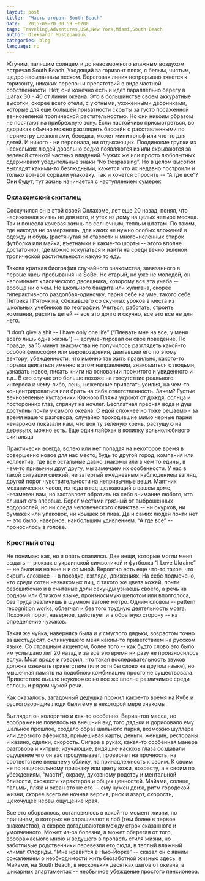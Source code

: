 ```yaml
---
layout: post
title:  "Часть вторая: South Beach"
date:   2015-09-20 00:59 +0200
tags: Traveling,Adventures,USA,New York,Miami,South Beach
author: Oleksandr Mostepaniuk
categories: blog
language: ru
---
```


Жгучим, палящим солнцем и до невозможного влажным воздухом встречал South Beach. Уходящий за горизонт пляж, с белым, чистым, щедро насыпанным песком. Береговая линия непрерывно тянется к горизонту, никаких перепон и препятствий в виде частной собственности. Нет, она конечно есть и идет параллельно берегу в шагах 30 - 40 от линии океана.<!--more--> Это в большинстве своем аккуратные высотки, скорее всего отели, с уютными, ухоженными дворниками, которые для еще большей приватности скрыты за густо посаженной вечнозеленой тропической растительностью. Но они никоим образом не посягают на прибрежную зону. Если настойчиво присмотреться, во двориках обычно можно разглядеть бассейн с расставленными по периметру шезлонгами, беседка, может мини гольф или что-то для детей. И никого - ни персонала, ни отдыхающих. Поодинокие групки из нескольких людей довольно редко появляются из или скрываются за зеленой стенкой частных владений. Чужих же или просто любопытных сдерживают убедительные знаки “No trespassing”. Но в целом высотки выглядят какими-то безлюдными, кажется что их недавно построили и только вот-вот сорвали упаковку. Так и хочется спросить -- “А где все”? Они будут, тут жизнь начинается с наступлением сумерек

### Оклахомский скиталец

Соскучился он в этой своей Оклахоме, лет еще 20 назад, понял, что насиженная жизнь не для него, и утек из дому на целых четыре месяца. Так и понесла кочевая жизнь по солнечным, теплым штатам. По таким, где никогда не замерзнешь, для каких не нужно особых вложений в одежду и обувь (растянутая от старости и многочисленных стирок футболка или майка, въетнамки и какие-то шорты -- этого вполне достаточно), где можно искупаться и найти на среди вечно зеленой тропической растительности какую то еду.

Такова краткая биография случайного знакомства, завязанного в первые часы пребывания на SoBe. Не старый, но уже не молодой, он напоминает класического двоешника, которому вся эта учеба -- вообще ни о чем. Не школьного бандита или хулигана, скорее гиперактивного раздолбая-одиночку, парня себе на уме, такого себе Петрика П”яточкіна, сбежавшего со скучных уроков в места из школьных учебников по географии. Учиться, работать, строить компании, растить детей -- все это долго и скучно, все это все не для него.

“I don’t give a shit -- I have only one life” (“Плевать мне на все, у меня всего лишь одна жизнь”) -- аргументировал он свое поведение. По правде, за 15 минут знакомства не получилось разглядеть какой-то особой философии или мировоззрения, двигавшей его по этому вектору, убежденности, что именно так жить правильно, какого-то порыва двигаться именно в этом направлении, знакомиться с людьми, узнавать новое, писать книги на основании прожитого и увиденного и т.д.. В его случае это больше похоже на готсутствие реального интереса к чему-либо, лень, нежелание прилагать усилия, на чем-то концентрироваться или брать на себя ответственность. Зачем? Густые вечнозеленые кустарники Южного Пляжа укроют от дождя, солнца и посторонних глаз, спрячут на ночлег. Бесплатная пресная вода и душ доступны почти у самого океана. С едой сложнее но тоже решаемо - за время нашего разговора, случайно проходившие мимо черные парни ненароком показали нам, что вон ту зеленую хрень, растущую на деревьях, можно есть. Еще один лайфхак в копилку вольнолюбивого скитальца

Практически всегда, волею или нет попадая на некоторое время в совершенно новое для нас место, будь то другой город, компания или коллектив, где все остальные давно знакомы или в чем то едины, в чем-то привычны друг другу, мы замечаем их особенности. У нас в такой ситуации свежий, не затертый ежедневным наблюдением взгляд, другой порог чувствительности на непривычные вещи. Маятник механических часов, из года в год щелкающий в вашем доме, незаметен вам, но заставляет обратить на себя внимание любого, кто слышит его впервые.  Берег местами грязный от выброшенных водорослей, но ни следа человеческого свинства -- ни окурков, ни бумажек или упаковок, ни крышек от пива. Да и самих людей почти нет -- это было, наверное, наибольшим удивлением. “А где все” -- проносилось в голове.

### Крестный отец

Не понимаю как, но я опять спалился. Две вещи, которые могли меня выдать -- рюкзак с украинской символикой и футболка “I Love Ukraine” -- не были ни на мне н и со мной. Вероятно есть еще что-то такое, что скрыть сложнее -- в походке, взгляде, движениях. На себе подмечено, что среди сотен незнакомых лиц, с такого же цвета кожей, почти безошибочно и в считаные доли секунды узнаешь своего, а речь на родном или близком языке, произносимую шепотом или вполголоса, без труда различишь в шумном вагоне метро. Одним словом -- pattern recognition works, облегчая и без того трудную деятельность мозга.  Похожий порог, наверное, действует и в обратную сторону -- на определение чужаков.

Такая же чуйка, наверняка была и у смуглого дядьки, возрастом точно за шестьдесят, окликнувшего меня каким-то приветствием на русском языке. Со страшным акцентом, более того -- как будто слово это было им услышано лет 20 назад и за все это время ни разу не произносилось вслух. Мозг вроде и говорил, что такая воследовательность звуков должна означать приветствие (или хотя бы слово на другом языке), но мышечная память на подобною комбинацию просто не существовала. Приветствие вышло неуклюжее но все же вполне различимое среди сплошь и рядом чужой речи.

Как оказалось, загадочный дедушка прожил какое-то время на Кубе и рускоговорящие люди были ему в некоторой мере знакомы.

Выглядел он колоритно и как-то особенно. Вариантов масса, но воображение повелось на внешний вид того дядьки и дорисовало ему шальное прошлое, создало образ шального парня, возможно шуллера или дерзкого афериста, примешивая карты, деньги, женщин, рестораны и казино, сделки, скорость. Сигара в руках, какая-то особенная манера разговора и хитрые, изучающие, видящие наскозь глаза создавали ощущение что он вас прощупывает, проверяет на прочность, на соответствие внешнему облику, на принадлежность к своим. К своим не по национальному признаку или цвету кожи, возрасту, а к своим по убеждениям, “масти”, окрасу, духовному родству и ментальной близости, схожести характеров и общих ценностей. Майами, солнце, пальмы, пляж и океан это не его -- ему нужен движ, ритм городской жизни, скорее всего ее ночная версия, риск и азарт, скорость, щекочущее нервы ощущение края.

Все это оборвалось, остановилось в какой-то момент жизни, по причинам, о которых не спрашивают в лоб (тем более в первое знакомство), а скорее догадываются между строк сказанного и умолченного. Может из-за болезни, а может оберегая от того, воображаемого мною и ведущего в пропасть стиля жизни, но заботливые родственники перевезли его сюда, в теплый влажный климат Флориды. “Мне нравится в Нью-Йорке” -- сказал он с явним сожалением о необходимости жить беззаботной жизнью здесь, в Майами, на South Beach, в нескольких десятках шагов от океана, в шикарных апартаментах -- необычное убеждение простого пенсионера.
